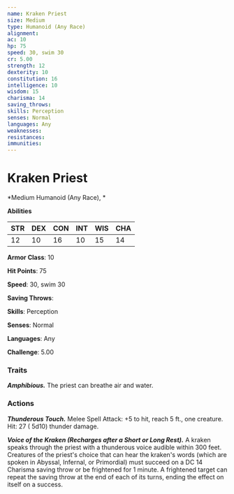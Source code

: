 ```yaml
---
name: Kraken Priest
size: Medium
type: Humanoid (Any Race)
alignment: 
ac: 10
hp: 75
speed: 30, swim 30
cr: 5.00
strength: 12
dexterity: 10
constitution: 16
intelligence: 10
wisdom: 15
charisma: 14
saving_throws: 
skills: Perception
senses: Normal
languages: Any
weaknesses:
resistances:
immunities:
---
```


# Kraken Priest

*Medium Humanoid (Any Race), *

**Abilities**

| STR | DEX | CON | INT | WIS | CHA |
| --- | --- | --- | --- | --- | --- |
| 12 | 10 | 16 | 10 | 15 | 14 |

**Armor Class**: 10

**Hit Points**: 75

**Speed**: 30, swim 30

**Saving Throws**: 

**Skills**: Perception

**Senses**: Normal

**Languages**: Any

**Challenge**: 5.00


### Traits
***Amphibious.*** The priest can breathe air and water.


### Actions
***Thunderous Touch.*** Melee Spell Attack:  +5 to hit, reach 5 ft., one creature. Hit: 27 ( 5d10) thunder damage.

***Voice of the Kraken (Recharges after a Short or Long Rest).*** A kraken speaks through the priest with a thunderous voice audible within 300 feet. Creatures of the priest's choice that can hear the kraken's words (which are spoken in Abyssal, Infernal, or Primordial) must succeed on a DC 14 Charisma saving throw or be frightened for 1 minute. A frightened target can repeat the saving throw at the end of each of its turns, ending the effect on itself on a success.

